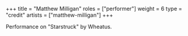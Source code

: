 +++
title = "Matthew Milligan"
roles = ["performer"]
weight = 6
type = "credit"
artists = ["matthew-milligan"]
+++

Performance on "Starstruck" by Wheatus.
